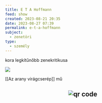 ```yaml
---
title: E T A Hoffmann
feed: show
created: 2023-08-21 20:35
date: 2023-08-27 07:39
permalink: e-t-a-hoffmann
subject:
  - zenetöri
type:
  - személy
---
```


kora legkítűnőbb zenekritikusa

![](https://pushkinpress.com/wp-content/uploads/2020/08/HOFFMANN-WEBSITE.jpg)

[[Az arany virágcserép]] mű



## <p style="text-align: center;"><img src="https://chart.googleapis.com/chart?cht=qr&chl=https://notes.andrasdenes.com/e-t-a-hoffmann&chs=180x180&choe=UTF-8&chld=L|2" alt="qr code"></p>

